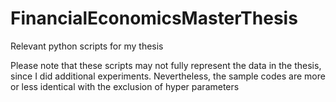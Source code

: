 # FinancialEconomicsMasterThesis
Relevant python scripts for my thesis

Please note that these scripts may not fully represent the data in the thesis, since I did additional experiments. Nevertheless, the sample codes are more or less identical with the exclusion of hyper parameters
